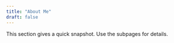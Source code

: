 ```yaml
---
title: "About Me"
draft: false
---
```

This section gives a quick snapshot. Use the subpages for details.
